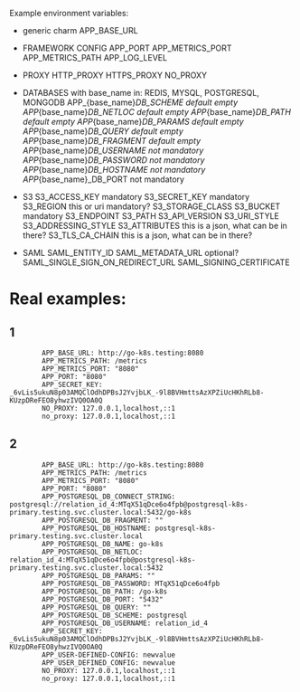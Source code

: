 Example environment variables:

- generic charm
APP_BASE_URL

- FRAMEWORK CONFIG
APP_PORT
APP_METRICS_PORT
APP_METRICS_PATH
APP_LOG_LEVEL

- PROXY
HTTP_PROXY
HTTPS_PROXY
NO_PROXY

- DATABASES
with base_name in: REDIS, MYSQL, POSTGRESQL, MONGODB
APP_{base_name}_DB_SCHEME    default empty
APP_{base_name}_DB_NETLOC    default empty
APP_{base_name}_DB_PATH      default empty
APP_{base_name}_DB_PARAMS    default empty
APP_{base_name}_DB_QUERY     default empty
APP_{base_name}_DB_FRAGMENT  default empty
APP_{base_name}_DB_USERNAME  not mandatory
APP_{base_name}_DB_PASSWORD  not mandatory
APP_{base_name}_DB_HOSTNAME  not mandatory
APP_{base_name}_DB_PORT      not mandatory

- S3
S3_ACCESS_KEY  mandatory
S3_SECRET_KEY  mandatory
S3_REGION      this or uri mandatory?
S3_STORAGE_CLASS
S3_BUCKET      mandatory
S3_ENDPOINT
S3_PATH
S3_API_VERSION
S3_URI_STYLE
S3_ADDRESSING_STYLE
S3_ATTRIBUTES    this is a json, what can be in there?
S3_TLS_CA_CHAIN  this is a json, what can be in there?

- SAML
SAML_ENTITY_ID
SAML_METADATA_URL    optional?
SAML_SINGLE_SIGN_ON_REDIRECT_URL
SAML_SIGNING_CERTIFICATE


# Real examples:
## 1
            APP_BASE_URL: http://go-k8s.testing:8080
            APP_METRICS_PATH: /metrics
            APP_METRICS_PORT: "8080"
            APP_PORT: "8080"
            APP_SECRET_KEY: _6vLis5ukuN8p03AMQClOdhDPBsJ2YvjbLK_-9l8BVHmttsAzXPZiUcHKhRLb8-KUzpDReFEO8yhwzIVQ0OA0Q
            NO_PROXY: 127.0.0.1,localhost,::1
            no_proxy: 127.0.0.1,localhost,::1

## 2
            APP_BASE_URL: http://go-k8s.testing:8080
            APP_METRICS_PATH: /metrics
            APP_METRICS_PORT: "8080"
            APP_PORT: "8080"
            APP_POSTGRESQL_DB_CONNECT_STRING: postgresql://relation_id_4:MTqX51qDce6o4fpb@postgresql-k8s-primary.testing.svc.cluster.local:5432/go-k8s
            APP_POSTGRESQL_DB_FRAGMENT: ""
            APP_POSTGRESQL_DB_HOSTNAME: postgresql-k8s-primary.testing.svc.cluster.local
            APP_POSTGRESQL_DB_NAME: go-k8s
            APP_POSTGRESQL_DB_NETLOC: relation_id_4:MTqX51qDce6o4fpb@postgresql-k8s-primary.testing.svc.cluster.local:5432
            APP_POSTGRESQL_DB_PARAMS: ""
            APP_POSTGRESQL_DB_PASSWORD: MTqX51qDce6o4fpb
            APP_POSTGRESQL_DB_PATH: /go-k8s
            APP_POSTGRESQL_DB_PORT: "5432"
            APP_POSTGRESQL_DB_QUERY: ""
            APP_POSTGRESQL_DB_SCHEME: postgresql
            APP_POSTGRESQL_DB_USERNAME: relation_id_4
            APP_SECRET_KEY: _6vLis5ukuN8p03AMQClOdhDPBsJ2YvjbLK_-9l8BVHmttsAzXPZiUcHKhRLb8-KUzpDReFEO8yhwzIVQ0OA0Q
            APP_USER-DEFINED-CONFIG: newvalue
            APP_USER_DEFINED_CONFIG: newvalue
            NO_PROXY: 127.0.0.1,localhost,::1
            no_proxy: 127.0.0.1,localhost,::1


